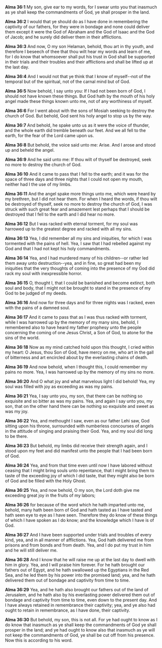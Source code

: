 **Alma 36:1** My son, give ear to my words, for I swear unto you that inasmuch as ye shall keep the commandments of God, ye shall prosper in the land.

**Alma 36:2** I would that ye should do as I have done in remembering the captivity of our fathers, for they were in bondage and none could deliver them except it were the God of Abraham and the God of Isaac and the God of Jacob; and he surely did deliver them in their afflictions.

**Alma 36:3** And now, O my son Helaman, behold, thou art in thy youth, and therefore I beseech of thee that thou wilt hear my words and learn of me, for I do know that whomsoever shall put his trust in God shall be supported in their trials and their troubles and their afflictions and shall be lifted up at the last day.

**Alma 36:4** And I would not that ye think that I know of myself--not of the temporal but of the spiritual, not of the carnal mind but of God.

**Alma 36:5** Now behold, I say unto you: If I had not been born of God, I should not have known these things. But God hath by the mouth of his holy angel made these things known unto me, not of any worthiness of myself.

**Alma 36:6** For I went about with the sons of Mosiah seeking to destroy the church of God. But behold, God sent his holy angel to stop us by the way.

**Alma 36:7** And behold, he spake unto us as it were the voice of thunder, and the whole earth did tremble beneath our feet. And we all fell to the earth, for the fear of the Lord came upon us.

**Alma 36:8** But behold, the voice said unto me: Arise. And I arose and stood up and beheld the angel.

**Alma 36:9** And he said unto me: If thou wilt of thyself be destroyed, seek no more to destroy the church of God.

**Alma 36:10** And it came to pass that I fell to the earth; and it was for the space of three days and three nights that I could not open my mouth, neither had I the use of my limbs.

**Alma 36:11** And the angel spake more things unto me, which were heard by my brethren, but I did not hear them. For when I heard the words, if thou wilt be destroyed of thyself, seek no more to destroy the church of God, I was struck with such great fear and amazement lest perhaps that I should be destroyed that I fell to the earth and I did hear no more.

**Alma 36:12** But I was racked with eternal torment, for my soul was harrowed up to the greatest degree and racked with all my sins.

**Alma 36:13** Yea, I did remember all my sins and iniquities, for which I was tormented with the pains of hell. Yea, I saw that I had rebelled against my God and that I had not kept his holy commandments.

**Alma 36:14** Yea, and I had murdered many of his children--or rather led them away unto destruction--yea, and in fine, so great had been my iniquities that the very thoughts of coming into the presence of my God did rack my soul with inexpressible horror.

**Alma 36:15** O, thought I, that I could be banished and become extinct, both soul and body, that I might not be brought to stand in the presence of my God to be judged of my deeds.

**Alma 36:16** And now for three days and for three nights was I racked, even with the pains of a damned soul.

**Alma 36:17** And it came to pass that as I was thus racked with torment, while I was harrowed up by the memory of my many sins, behold, I remembered also to have heard my father prophesy unto the people concerning the coming of one Jesus Christ, a Son of God, to atone for the sins of the world.

**Alma 36:18** Now as my mind catched hold upon this thought, I cried within my heart: O Jesus, thou Son of God, have mercy on me, who art in the gall of bitterness and art encircled about by the everlasting chains of death.

**Alma 36:19** And now behold, when I thought this, I could remember my pains no more. Yea, I was harrowed up by the memory of my sins no more.

**Alma 36:20** And O what joy and what marvelous light I did behold! Yea, my soul was filled with joy as exceeding as was my pains.

**Alma 36:21** Yea, I say unto you, my son, that there can be nothing so exquisite and so bitter as was my pains. Yea, and again I say unto you, my son, that on the other hand there can be nothing so exquisite and sweet as was my joy.

**Alma 36:22** Yea, and methought I saw, even as our father Lehi saw, God sitting upon his throne, surrounded with numberless concourses of angels in the attitude of singing and praising their God. Yea, and my soul did long to be there.

**Alma 36:23** But behold, my limbs did receive their strength again, and I stood upon my feet and did manifest unto the people that I had been born of God.

**Alma 36:24** Yea, and from that time even until now I have labored without ceasing that I might bring souls unto repentance, that I might bring them to taste of the exceeding joy of which I did taste, that they might also be born of God and be filled with the Holy Ghost.

**Alma 36:25** Yea, and now behold, O my son, the Lord doth give me exceeding great joy in the fruits of my labors;

**Alma 36:26** for because of the word which he hath imparted unto me, behold, many hath been born of God and hath tasted as I have tasted and hath seen eye to eye as I have seen. Therefore they do know of these things of which I have spoken as I do know; and the knowledge which I have is of God.

**Alma 36:27** And I have been supported under trials and troubles of every kind, yea, and in all manner of afflictions. Yea, God hath delivered me from prisons and from bonds and from death. Yea, and I do put my trust in him and he will still deliver me.

**Alma 36:28** And I know that he will raise me up at the last day to dwell with him in glory. Yea, and I will praise him forever. For he hath brought our fathers out of Egypt, and he hath swallowed up the Egyptians in the Red Sea, and he led them by his power into the promised land; yea, and he hath delivered them out of bondage and captivity from time to time.

**Alma 36:29** Yea, and he hath also brought our fathers out of the land of Jerusalem, and he hath also by his everlasting power delivered them out of bondage and captivity from time to time, even down to the present day. And I have always retained in remembrance their captivity; yea, and ye also had ought to retain in remembrance, as I have done, their captivity.

**Alma 36:30** But behold, my son, this is not all. For ye had ought to know as I do know that inasmuch as ye shall keep the commandments of God ye shall prosper in the land; and ye had ought to know also that inasmuch as ye will not keep the commandments of God, ye shall be cut off from his presence. Now this is according to his word.


